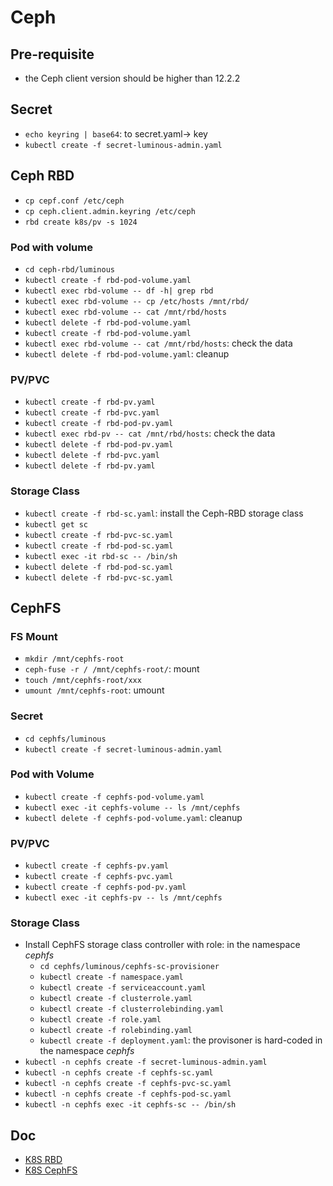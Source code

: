 # Ceph

## Pre-requisite

- the Ceph client version should be higher than 12.2.2

## Secret

- `echo keyring | base64`: to secret.yaml-> key
- `kubectl create -f secret-luminous-admin.yaml`

## Ceph RBD

- `cp cepf.conf /etc/ceph`
- `cp ceph.client.admin.keyring /etc/ceph`
- `rbd create k8s/pv -s 1024`

### Pod with volume

- `cd ceph-rbd/luminous`
- `kubectl create -f rbd-pod-volume.yaml`
- `kubectl exec rbd-volume -- df -h| grep rbd`
- `kubectl exec rbd-volume -- cp /etc/hosts /mnt/rbd/`
- `kubectl exec rbd-volume -- cat /mnt/rbd/hosts`
- `kubectl delete -f rbd-pod-volume.yaml`
- `kubectl create -f rbd-pod-volume.yaml`
- `kubectl exec rbd-volume -- cat /mnt/rbd/hosts`: check the data
- `kubectl delete -f rbd-pod-volume.yaml`: cleanup

### PV/PVC

- `kubectl create -f rbd-pv.yaml`
- `kubectl create -f rbd-pvc.yaml`
- `kubectl create -f rbd-pod-pv.yaml`
- `kubectl exec rbd-pv -- cat /mnt/rbd/hosts`: check the data
- `kubectl delete -f rbd-pod-pv.yaml`
- `kubectl delete -f rbd-pvc.yaml`
- `kubectl delete -f rbd-pv.yaml`

### Storage Class

- `kubectl create -f rbd-sc.yaml`: install the Ceph-RBD storage class
- `kubectl get sc`
- `kubectl create -f rbd-pvc-sc.yaml`
- `kubectl create -f rbd-pod-sc.yaml`
- `kubectl exec -it rbd-sc -- /bin/sh`
- `kubectl delete -f rbd-pod-sc.yaml`
- `kubectl delete -f rbd-pvc-sc.yaml`

## CephFS

### FS Mount

- `mkdir /mnt/cephfs-root`
- `ceph-fuse -r / /mnt/cephfs-root/`: mount
- `touch /mnt/cephfs-root/xxx`
- `umount /mnt/cephfs-root`: umount

### Secret

- `cd cephfs/luminous`
- `kubectl create -f secret-luminous-admin.yaml`

### Pod with Volume

- `kubectl create -f cephfs-pod-volume.yaml`
- `kubectl exec -it cephfs-volume -- ls /mnt/cephfs`
- `kubectl delete -f cephfs-pod-volume.yaml`: cleanup

### PV/PVC

- `kubectl create -f cephfs-pv.yaml`
- `kubectl create -f cephfs-pvc.yaml`
- `kubectl create -f cephfs-pod-pv.yaml`
- `kubectl exec -it cephfs-pv -- ls /mnt/cephfs`

### Storage Class

- Install CephFS storage class controller with role: in the namespace *cephfs*
  - `cd cephfs/luminous/cephfs-sc-provisioner`
  - `kubectl create -f namespace.yaml`
  - `kubectl create -f serviceaccount.yaml`
  - `kubectl create -f clusterrole.yaml`
  - `kubectl create -f clusterrolebinding.yaml`
  - `kubectl create -f role.yaml`
  - `kubectl create -f rolebinding.yaml`
  - `kubectl create -f deployment.yaml`: the provisoner is hard-coded in the namespace *cephfs*
- `kubectl -n cephfs create -f secret-luminous-admin.yaml`
- `kubectl -n cephfs create -f cephfs-sc.yaml`
- `kubectl -n cephfs create -f cephfs-pvc-sc.yaml`
- `kubectl -n cephfs create -f cephfs-pod-sc.yaml`
- `kubectl -n cephfs exec -it cephfs-sc -- /bin/sh`

## Doc

- [K8S RBD](https://ieevee.com/tech/2018/05/16/k8s-rbd.html)
- [K8S CephFS](https://ieevee.com/tech/2018/05/17/k8s-cephfs.html)
